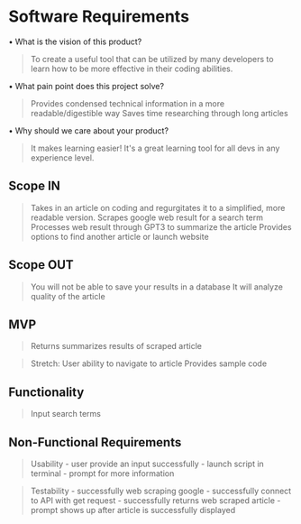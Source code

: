 # Software Requirements

• What is the vision of this product?

> To create a useful tool that can be utilized by many developers to learn how to be more effective in their coding abilities.

• What pain point does this project solve?

> Provides condensed technical information in a more readable/digestible way
> Saves time researching through long articles

• Why should we care about your product?

> It makes learning easier!
> It's a great learning tool for all devs in any experience level.

## Scope IN

> Takes in an article on coding and regurgitates it to a simplified, more readable version.
> Scrapes google web result for a search term
> Processes web result through GPT3 to summarize the article
> Provides options to find another article or launch website

## Scope OUT

> You will not be able to save your results in a database
> It will analyze quality of the article

## MVP

> Returns summarizes results of scraped article

> Stretch: 
> User ability to navigate to article 
> Provides sample code

## Functionality

> Input search terms

## Non-Functional Requirements

> Usability
    - user provide an input successfully
    - launch script in terminal
    - prompt for more information

> Testability
    - successfully web scraping google
    - successfully connect to API with get request
    - successfully returns web scraped article
    - prompt shows up after article is successfully displayed